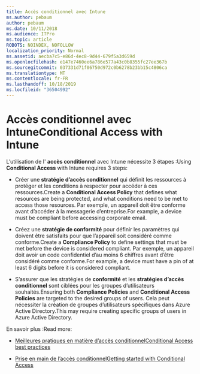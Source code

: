 ```yaml
---
title: Accès conditionnel avec Intune
ms.author: pebaum
author: pebaum
ms.date: 10/11/2018
ms.audience: ITPro
ms.topic: article
ROBOTS: NOINDEX, NOFOLLOW
localization_priority: Normal
ms.assetid: aecba7c5-e86d-4ec8-9d44-679f5a3d659d
ms.openlocfilehash: e147e7460ee6a786e577a43c0b8355fc27ee367b
ms.sourcegitcommit: 037331d71f06750d972c0b6278b23bb15c4806ca
ms.translationtype: MT
ms.contentlocale: fr-FR
ms.lasthandoff: 10/18/2019
ms.locfileid: "36504992"
---
```

# <a name="conditional-access-with-intune"></a><span data-ttu-id="8bec3-102">Accès conditionnel avec Intune</span><span class="sxs-lookup"><span data-stu-id="8bec3-102">Conditional Access with Intune</span></span>

<span data-ttu-id="8bec3-103">L’utilisation de l' **accès conditionnel** avec Intune nécessite 3 étapes :</span><span class="sxs-lookup"><span data-stu-id="8bec3-103">Using **Conditional Access** with Intune requires 3 steps:</span></span> 
  
- <span data-ttu-id="8bec3-104">Créer une **stratégie d’accès conditionnel** qui définit les ressources à protéger et les conditions à respecter pour accéder à ces ressources.</span><span class="sxs-lookup"><span data-stu-id="8bec3-104">Create a **Conditional Access Policy** that defines what resources are being protected, and what conditions need to be met to access those resources.</span></span> <span data-ttu-id="8bec3-105">Par exemple, un appareil doit être conforme avant d’accéder à la messagerie d’entreprise.</span><span class="sxs-lookup"><span data-stu-id="8bec3-105">For example, a device must be compliant before accessing corporate email.</span></span> 
    
- <span data-ttu-id="8bec3-106">Créez une **stratégie de conformité** pour définir les paramètres qui doivent être satisfaits pour que l’appareil soit considéré comme conforme.</span><span class="sxs-lookup"><span data-stu-id="8bec3-106">Create a **Compliance Policy** to define settings that must be met before the device is considered compliant.</span></span> <span data-ttu-id="8bec3-107">Par exemple, un appareil doit avoir un code confidentiel d’au moins 6 chiffres avant d’être considéré comme conforme.</span><span class="sxs-lookup"><span data-stu-id="8bec3-107">For example, a device must have a pin of at least 6 digits before it is considered compliant.</span></span> 
    
- <span data-ttu-id="8bec3-108">S’assurer que les stratégies de **conformité** et les **stratégies d’accès conditionnel** sont ciblées pour les groupes d’utilisateurs souhaités.</span><span class="sxs-lookup"><span data-stu-id="8bec3-108">Ensuring both **Compliance Policies** and **Conditional Access Policies** are targeted to the desired groups of users.</span></span> <span data-ttu-id="8bec3-109">Cela peut nécessiter la création de groupes d’utilisateurs spécifiques dans Azure Active Directory.</span><span class="sxs-lookup"><span data-stu-id="8bec3-109">This may require creating specific groups of users in Azure Active Directory.</span></span> 
    
<span data-ttu-id="8bec3-110">En savoir plus :</span><span class="sxs-lookup"><span data-stu-id="8bec3-110">Read more:</span></span>
  
- [<span data-ttu-id="8bec3-111">Meilleures pratiques en matière d’accès conditionnel</span><span class="sxs-lookup"><span data-stu-id="8bec3-111">Conditional Access best practices</span></span>](https://docs.microsoft.com/azure/active-directory/conditional-access/best-practices)
    
- [<span data-ttu-id="8bec3-112">Prise en main de l’accès conditionnel</span><span class="sxs-lookup"><span data-stu-id="8bec3-112">Getting started with Conditional Access </span></span>](https://docs.microsoft.com/azure/active-directory/active-directory-conditional-access-azure-portal-get-started)
    

